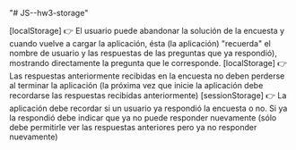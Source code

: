 "# JS--hw3-storage" 

[localStorage] 👉 El usuario puede abandonar la solución de la encuesta y cuando vuelve a cargar la aplicación, ésta (la aplicación) "recuerda" el nombre de usuario y las respuestas de las preguntas que ya respondió), mostrando directamente la pregunta que le corresponde.
[localStorage] 👉 Las respuestas anteriormente recibidas en la encuesta no deben perderse al terminar la aplicación (la próxima vez que inicie la aplicación debe recordarse las respuestas recibidas anteriormente)
[sessionStorage] 👉 La aplicación debe recordar si un usuario ya respondió la encuesta o no. Si ya la respondió debe indicar que ya no puede responder nuevamente (sólo debe permitirle ver las respuestas anteriores pero ya no responder nuevamente)
